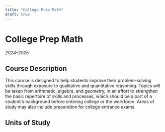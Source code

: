```yaml
---
title: "College Prep Math"
draft: true
---
```


# College Prep Math

_2024–2025_

## Course Description
This course is designed to help students improve their problem-solving skills through exposure to qualitative and quantitative reasoning.  Topics will be taken from arithmetic, algebra, and geometry, in an effort to strengthen the basic repertoire of skills and processes, which should be a part of a student's background before entering college or the workforce.  Areas of study may also include preparation for college entrance exams.

## Units of Study